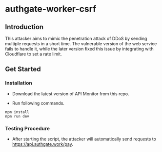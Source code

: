 # authgate-worker-csrf

## Introduction

This attacker aims to mimic the penetration attack of DDoS by sending multiple requests in a short time. The vulnerable version of the web service fails to handle it, while the later version fixed this issue by integrating with Cloudflare to set a rate limit.

## Get Started

### Installation

- Download the latest version of API Monitor from this repo.

- Run following commands.

```
npm install
npm run dev
```

### Testing Procedure

- After starting the script, the attacker will automatically send requests to https://api.authgate.work/pay.
